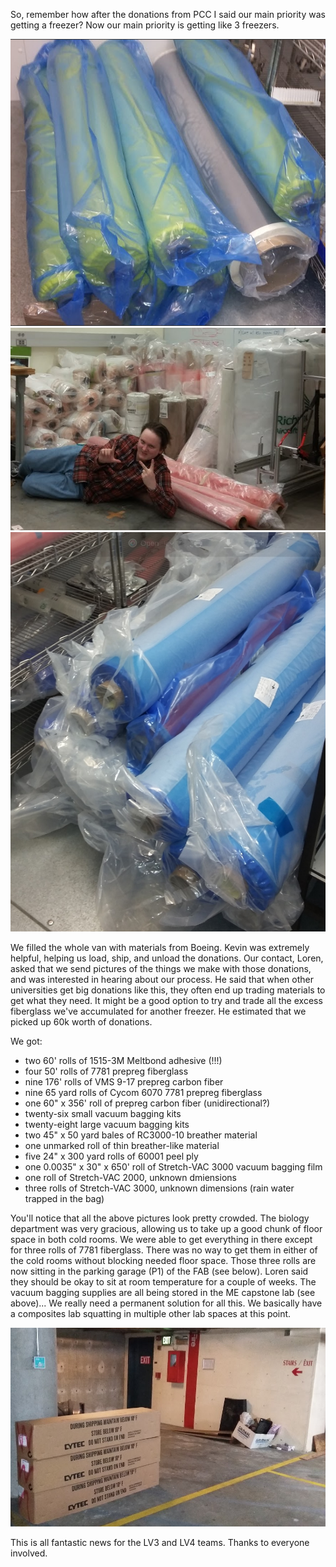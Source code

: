 So, remember how after the donations from PCC I said our main priority was getting a freezer? Now our main priority is getting like 3 freezers.

![lots of fiberglass in the left hand biology cold room](../img/leftColdRoom.png)![lots of vacuum bagging materials in the ME capstone lab](../img/vacBagHaul.png)![lots of CF, FG, and adhesive in the right hand biology cold room](../img/rightColdRoom.png)

We filled the whole van with materials from Boeing. Kevin was extremely helpful, helping us load, ship, and unload the donations. Our contact, Loren, asked that we send pictures of the things we make with those donations, and was interested in hearing about our process. He said that when other universities get big donations like this, they often end up trading materials to get what they need. It might be a good option to try and trade all the excess fiberglass we've accumulated for another freezer. He estimated that we picked up 60k worth of donations. 

We got:
* two 60' rolls of 1515-3M Meltbond adhesive (!!!)
* four 50' rolls of 7781 prepreg fiberglass
* nine 176' rolls of VMS 9-17 prepreg carbon fiber
* nine 65 yard rolls of Cycom 6070 7781 prepreg fiberglass
* one 60" x 356' roll of prepreg carbon fiber (unidirectional?)
* twenty-six small vacuum bagging kits
* twenty-eight large vacuum bagging kits
* two 45" x 50 yard bales of RC3000-10 breather material
* one unmarked roll of thin breather-like material
* five 24" x 300 yard rolls of 60001 peel ply
* one 0.0035" x 30" x 650' roll of Stretch-VAC 3000 vacuum bagging film
* one roll of Stretch-VAC 2000, unknown dmiensions
* three rolls of Stretch-VAC 3000, unknown dimensions (rain water trapped in the bag)

You'll notice that all the above pictures look pretty crowded. The biology department was very gracious, allowing us to take up a good chunk of floor space in both cold rooms. We were able to get everything in there except for three rolls of 7781 fiberglass. There was no way to get them in either of the cold rooms without blocking needed floor space. Those three rolls are now sitting in the parking garage (P1) of the FAB (see below). Loren said they should be okay to sit at room temperature for a couple of weeks. The vacuum bagging supplies are all being stored in the ME capstone lab (see above)... We really need a permanent solution for all this. We basically have a composites lab squatting in multiple other lab spaces at this point. 

![FG rolls sitting in the FAB parking garage :(](../img/garageFG.png)

This is all fantastic news for the LV3 and LV4 teams. Thanks to everyone involved. 
